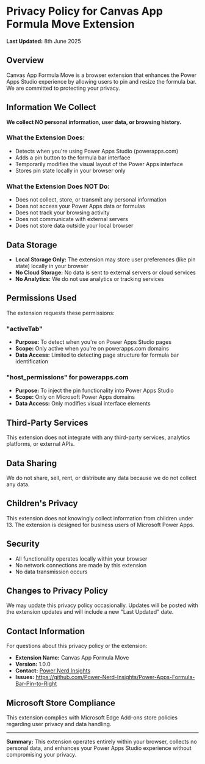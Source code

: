 # Privacy Policy for Canvas App Formula Move Extension

**Last Updated:** 8th June 2025

## Overview
Canvas App Formula Move is a browser extension that enhances the Power Apps Studio experience by allowing users to pin and resize the formula bar. We are committed to protecting your privacy.

## Information We Collect
**We collect NO personal information, user data, or browsing history.**

### What the Extension Does:
- Detects when you're using Power Apps Studio (powerapps.com)
- Adds a pin button to the formula bar interface
- Temporarily modifies the visual layout of the Power Apps interface
- Stores pin state locally in your browser only

### What the Extension Does NOT Do:
- Does not collect, store, or transmit any personal information
- Does not access your Power Apps data or formulas
- Does not track your browsing activity
- Does not communicate with external servers
- Does not store data outside your local browser

## Data Storage
- **Local Storage Only:** The extension may store user preferences (like pin state) locally in your browser
- **No Cloud Storage:** No data is sent to external servers or cloud services
- **No Analytics:** We do not use analytics or tracking services

## Permissions Used
The extension requests these permissions:

### "activeTab"
- **Purpose:** To detect when you're on Power Apps Studio pages
- **Scope:** Only active when you're on powerapps.com domains
- **Data Access:** Limited to detecting page structure for formula bar identification

### "host_permissions" for powerapps.com
- **Purpose:** To inject the pin functionality into Power Apps Studio
- **Scope:** Only on Microsoft Power Apps domains
- **Data Access:** Only modifies visual interface elements

## Third-Party Services
This extension does not integrate with any third-party services, analytics platforms, or external APIs.

## Data Sharing
We do not share, sell, rent, or distribute any data because we do not collect any data.

## Children's Privacy
This extension does not knowingly collect information from children under 13. The extension is designed for business users of Microsoft Power Apps.

## Security
- All functionality operates locally within your browser
- No network connections are made by this extension
- No data transmission occurs

## Changes to Privacy Policy
We may update this privacy policy occasionally. Updates will be posted with the extension updates and will include a new "Last Updated" date.

## Contact Information
For questions about this privacy policy or the extension:
- **Extension Name:** Canvas App Formula Move
- **Version:** 1.0.0
- **Contact:** [Power Nerd Insights](https://github.com/Power-Nerd-Insights)
- **Issues:** https://github.com/Power-Nerd-Insights/Power-Apps-Formula-Bar-Pin-to-Right

## Microsoft Store Compliance
This extension complies with Microsoft Edge Add-ons store policies regarding user privacy and data handling.

---

**Summary:** This extension operates entirely within your browser, collects no personal data, and enhances your Power Apps Studio experience without compromising your privacy.